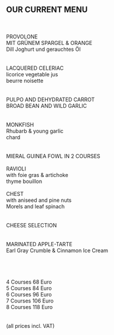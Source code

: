 ## OUR CURRENT MENU
<br>
<br>
PROVOLONE <br>
MIT GRÜNEM SPARGEL & ORANGE <br>
Dill Joghurt und gerauchtes Öl <br>
<br>
<br>
LACQUERED CELERIAC<br> 
licorice vegetable jus<br>
beurre noisette<br> 
<br>
<br>
PULPO AND DEHYDRATED CARROT<br>
BROAD BEAN AND WILD GARLIC<br>
<br>
<br>
MONKFISH<br>
Rhubarb & young garlic<br>
chard<br>
<br>
<br>
MIERAL GUINEA FOWL IN 2 COURSES<br>
<br>
RAVIOLI<br>
with foie gras & artichoke<br>
thyme bouillon<br>
<br>
CHEST<br>
with aniseed and pine nuts<br>
Morels and leaf spinach<br>
<br>
<br>
CHEESE SELECTION<br>
<br>
<br>
MARINATED APPLE-TARTE<br>
Earl Gray Crumble & Cinnamon Ice Cream<br>

<br>
<br>
<br>
<br>   
4 Courses 68 Euro<br>
5 Courses 84 Euro<br>
6 Courses 96 Euro<br>
7 Courses 106 Euro<br>
8 Courses 118 Euro<br>
<br>
<br>
(all prices incl. VAT)

